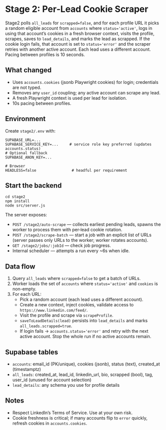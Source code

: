 # Stage 2: Per‑Lead Cookie Scraper

Stage2 polls `all_leads` for `scrapped=false`, and for each profile URL it picks a random eligible account from `accounts` where `status='active'`, logs in using that account’s cookies in a fresh browser context, visits the profile, scrapes, saves to `lead_details`, and marks the lead as scrapped. If the cookie login fails, that account is set to `status='error'` and the scraper retries with another active account. Each lead uses a different account. Pacing between profiles is 10 seconds.

## What changed
- Uses `accounts.cookies` (jsonb Playwright cookies) for login; credentials are not typed.
- Removes any `user_id` coupling; any active account can scrape any lead.
- A fresh Playwright context is used per lead for isolation.
- 10s pacing between profiles.

## Environment
Create `stage2/.env` with:

```
SUPABASE_URL=...
SUPABASE_SERVICE_KEY=...     # service role key preferred (updates accounts.status)
# Optional fallback
SUPABASE_ANON_KEY=...

# Browser
HEADLESS=false                # headful per requirement
```

## Start the backend

```
cd stage2
npm install
node src/server.js
```

The server exposes:
- `POST /stage2/auto-scrape` — collects earliest pending leads, spawns the worker to process them with per‑lead cookie rotation.
- `POST /stage2/scrape-batch` — start a job with an explicit list of URLs (server passes only URLs to the worker; worker rotates accounts).
- `GET /stage2/jobs/:jobId` — check job progress.
- Internal scheduler — attempts a run every ~6s when idle.

## Data flow
1. Query `all_leads` where `scrapped=false` to get a batch of URLs.
2. Worker loads the set of `accounts` where `status='active'` and `cookies` is non-empty.
3. For each URL:
   - Pick a random account (each lead uses a different account).
   - Create a new context, inject cookies, validate access to `https://www.linkedin.com/feed/`.
   - Visit the profile and scrape via `scrapeProfile`.
   - `saveToLeadDetails(lead)` persists into `lead_details` and marks `all_leads.scrapped=true`.
   - If login fails → `accounts.status='error'` and retry with the next active account. Stop the whole run if no active accounts remain.

## Supabase tables
- `accounts`: email_id (PK/unique), cookies (jsonb), status (text), created_at (timestamptz)
- `all_leads`: created_at, lead_id, linkedin_url, bio, scrapped (bool), tag, user_id (unused for account selection)
- `lead_details`: any schema you use for profile details

## Notes
- Respect LinkedIn’s Terms of Service. Use at your own risk.
- Cookie freshness is critical; if many accounts flip to `error` quickly, refresh cookies in `accounts.cookies`.
